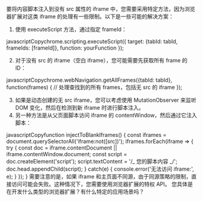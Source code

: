 要将内容脚本注入到没有 src 属性的 iframe 中，您需要采用特定方法，因为浏览器扩展对这类 iframe 的处理有一些限制。以下是一些可能的解决方案：

1. 使用 executeScript 方法，通过指定 frameId：

javascriptCopychrome.scripting.executeScript({
target: {tabId: tabId, frameIds: [frameId]},
function: yourFunction
});

2. 对于没有 src 的 iframe（空白 iframe），您可能需要先获取所有 frame 的 ID：

javascriptCopychrome.webNavigation.getAllFrames({tabId: tabId}, function(frames) {
// 处理查找到的所有 frames，包括无 src 的 iframe
});

3. 如果是动态创建的无 src iframe，您可以考虑使用 MutationObserver 来监听 DOM 变化，然后在检测到新 iframe 时进行脚本注入。
4. 另一种方法是从父页面脚本访问 iframe 的 contentWindow，然后通过它注入脚本：

javascriptCopyfunction injectToBlankIframes() {
const iframes = document.querySelectorAll('iframe:not([src])');
iframes.forEach(iframe => {
try {
const doc = iframe.contentDocument || iframe.contentWindow.document;
const script = doc.createElement('script');
script.textContent = '/_ 您的脚本内容 _/';
doc.head.appendChild(script);
} catch(e) {
console.error('无法访问 iframe:', e);
}
});
}
需要注意的是，如果 iframe 和主页面不同源，由于同源策略的限制，直接访问可能会失败。这种情况下，您需要使用浏览器扩展的特权 API。
您具体是在开发什么类型的浏览器扩展？有什么特定的应用场景吗？
